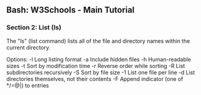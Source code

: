 
## Bash: W3Schools - Main Tutorial
### Section 2: List (ls)

The "ls" (list command) lists all of the file and directory names within the current directory.

Options:
    -l                           Long listing format
    -a                           Include hidden files
    -h                           Human-readable sizes
    -t                           Sort by modification time
    -r                           Reverse order while sorting
    -R                           List subdirectories recursively
    -S                           Sort by file size
    -1                           List one file per line
    -d                           List directories themselves, not their contents
    -F                           Append indicator (one of */=@|) to entries
